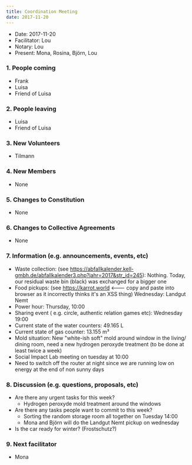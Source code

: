 ```yaml
---
title: Coordination Meeting
date: 2017-11-20
---
```


- Date: 2017-11-20
- Facilitator: Lou
- Notary: Lou
- Present: Mona, Rosina, Björn, Lou

### 1. People coming
- Frank
- Luisa
- Friend of Luisa

### 2. People leaving
- Luisa
- Friend of Luisa

### 3. New Volunteers
- Tilmann

### 4. New Members
- None

### 5. Changes to Constitution
- None

### 6. Changes to Collective Agreements
- None

### 7. Information (e.g. announcements, events, etc)
- Waste collection: (see https://abfallkalender.kell-gmbh.de/abfallkalender3.php?jahr=2017&str_id=245): Nothing. Today, our residual waste bin (black) was exchanged for a bigger one
- Food pickups: (see https://karrot.world <--- copy and paste into browser as it incorrectly thinks it's an XSS thing) Wednesday: Landgut Nemt
- Power hour: Thursday, 10:00
- Sharing event ( e.g. circle, authentic relation games etc): Wednesday 19:00
- Current state of the water counters: 49.165 L
- Current state of gas counter: 13.155 m³ 
- Mold situation: New "white-ish soft" mold around window in the living/ dining room, need a new hydrogen peroxyde treatment (to be done at least twice a week)
- Social Impact Lab meeting on tuesday at 10:00
- Need to switch off the router at night since we are running low on energy at the end of non sunny days

### 8. Discussion (e.g. questions, proposals, etc)
- Are there any urgent tasks for this week?
  - Hydrogen peroxyde mold treatment around the windows
- Are there any tasks people want to commit to this week?
  - Sorting the random storage room all together on Tuesday 14:00
  - Mona and Björn will do the Landgut Nemt pickup on wednesday
- Is the car ready for winter? (Frostschutz?)

### 9. Next facilitator
- Mona